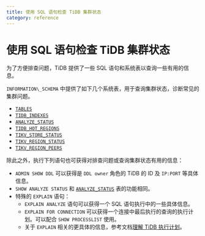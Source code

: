 ```yaml
---
title: 使用 SQL 语句检查 TiDB 集群状态
category: reference
---
```


# 使用 SQL 语句检查 TiDB 集群状态

为了方便排查问题，TiDB 提供了一些 SQL 语句和系统表以查询一些有用的信息。

`INFORMATION\_SCHEMA` 中提供了如下几个系统表，用于查询集群状态，诊断常见的集群问题。

- [`TABLES`](/v3.1/reference/system-databases/information-schema.md#tables-表)
- [`TIDB_INDEXES`](/v3.1/reference/system-databases/information-schema.md#tidb_indexes-表)
- [`ANALYZE_STATUS`](/v3.1/reference/system-databases/information-schema.md#analyze_status-表)
- [`TIDB_HOT_REGIONS`](/v3.1/reference/system-databases/information-schema.md#tidb_hot_regions-表)
- [`TIKV_STORE_STATUS`](/v3.1/reference/system-databases/information-schema.md#tikv_store_status-表)
- [`TIKV_REGION_STATUS`](/v3.1/reference/system-databases/information-schema.md#tikv_region_status-表)
- [`TIKV_REGION_PEERS`](/v3.1/reference/system-databases/information-schema.md#tikv_region_peers-表)

除此之外，执行下列语句也可获得对排查问题或查询集群状态有用的信息：

- `ADMIN SHOW DDL` 可以获得是 `DDL owner` 角色的 TiDB 的 ID 及 `IP:PORT` 等具体信息。
- `SHOW ANALYZE STATUS` 和 [`ANALYZE_STATUS`](/v3.1/reference/system-databases/information-schema.md#analyze_status-表) 表的功能相同。
- 特殊的 `EXPLAIN` 语句：
    - `EXPLAIN ANALYZE` 语句可以获得一个 SQL 语句执行中的一些具体信息。
    - `EXPLAIN FOR CONNECTION` 可以获得一个连接中最后执行的查询的执行计划。可以配合 `SHOW PROCESSLIST` 使用。
    - 关于 `EXPLAIN` 相关的更具体的信息，参考文档[理解 TiDB 执行计划](/v3.1/reference/performance/understanding-the-query-execution-plan.md)。